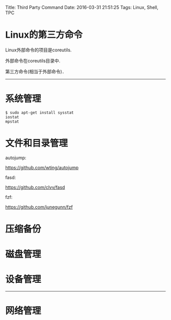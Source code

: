 Title: Third Party Command
Date: 2016-03-31 21:51:25
Tags: Linux, Shell, TPC



# Linux的第三方命令

Linux外部命令的项目是coreutils.

外部命令在coreutils目录中.

第三方命令(相当于外部命令)．

***

# 系统管理

    $ sudo apt-get install sysstat
    iostat
    mpstat

# 文件和目录管理

autojump:

<https://github.com/wting/autojump>

fasd:

<https://github.com/clvv/fasd>

fzf:

<https://github.com/junegunn/fzf>

# 压缩备份

# 磁盘管理

# 设备管理

***

# 网络管理


